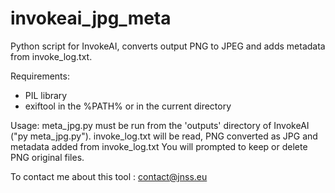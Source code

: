 # invokeai_jpg_meta
Python script for InvokeAI, converts output PNG to JPEG and adds metadata from invoke_log.txt.

Requirements:
- PIL library
- exiftool in the %PATH% or in the current directory

Usage:
meta_jpg.py must be run from the 'outputs' directory of InvokeAI ("py meta_jpg.py").
invoke_log.txt will be read, PNG converted as JPG and metadata added from invoke_log.txt
You will prompted to keep or delete PNG original files.

To contact me about this tool : contact@jnss.eu
